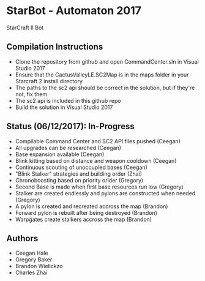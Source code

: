 # StarBot - Automaton 2017
StarCraft II Bot
## Compilation Instructions
- Clone the repository from github and open CommandCenter.sln in Visual Studio 2017  
- Ensure that the CactusValleyLE.SC2Map is in the maps folder in your Starcraft 2 install directory  
- The paths to the sc2 api should be correct in the solution, but if they're not, fix them  
- The sc2 api is included in this github repo  
- Build the solution in Visual Studio 2017  

## Status (06/12/2017): In-Progress
- Compilable Command Center and SC2 API files pushed (Ceegan)
- All upgrades can be researched (Ceegan)
- Base expansion available (Ceegan)
- Blink kitting based on distance and weapon cooldown (Ceegan)
- Continuous scouting of unoccupied bases (Ceegan)
- "Blink Stalker" strategies and building order (Zhai)
- Chronoboosting based on priority orider (Gregory)
- Second Base is made when first base resources run low (Gregory)
- Stalker are created endlessly and pylons are constructed when needed (Gregory)
- A pylon is created and recreated accross the map (Brandon)
- Forward pylon is rebuilt after being destroyed (Brandon)
- Warpgates create stalkers accross the map (Brandon)

## Authors
- Ceegan Hale
- Gregory Baker
- Brandon Wielickzo
- Charles Zhai
